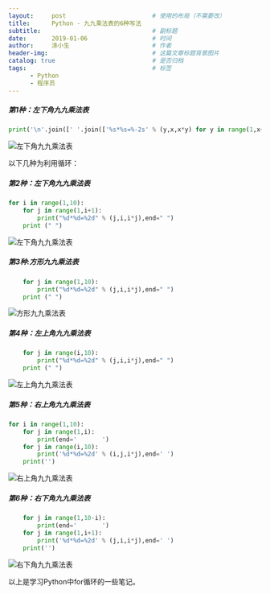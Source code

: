 ```yaml
---
layout:     post                        # 使用的布局（不需要改）
title:      Python - 九九乘法表的6种写法                	
subtitle:                               # 副标题
date:       2019-01-06                  # 时间
author:     涤小生                       # 作者
header-img:                             # 这篇文章标题背景图片
catalog: true                           # 是否归档
tags:                                   # 标签
      - Python
      - 程序员
---
```


##### 第1种：左下角九九乘法表

```python
print('\n'.join([' '.join(['%s*%s=%-2s' % (y,x,x*y) for y in range(1,x+1)]) for x in range(1,10)]))
```

![左下角九九乘法表](https://upload-images.jianshu.io/upload_images/1695439-edd50f0419683fa1.png?imageMogr2/auto-orient/strip%7CimageView2/2/w/736/format/webp)

以下几种为利用循环：

##### **第2种：左下角九九乘法表**

```python
for i in range(1,10):
    for j in range(1,i+1):
        print("%d*%d=%2d" % (j,i,i*j),end=" ")
    print (" ")
```

![左下角九九乘法表](https://upload-images.jianshu.io/upload_images/1695439-239dc65201d1db02.png?imageMogr2/auto-orient/strip%7CimageView2/2/w/507/format/webp)

##### **第3种:方形九九乘法表**

```python
    for j in range(1,10):
        print("%d*%d=%2d" % (j,i,i*j),end=" ")
    print (" ")
```

![方形九九乘法表](https://upload-images.jianshu.io/upload_images/1695439-f1472d785d44c1b8.png?imageMogr2/auto-orient/strip%7CimageView2/2/w/507/format/webp)

##### **第4种：左上角九九乘法表**

```python
    for j in range(i,10):
        print("%d*%d=%2d" % (j,i,i*j),end=" ")
    print (" ")
```

![左上角九九乘法表](https://upload-images.jianshu.io/upload_images/1695439-91ca16a9b5e45849.png?imageMogr2/auto-orient/strip%7CimageView2/2/w/507/format/webp)

##### **第5种：右上角九九乘法表**

```python
for i in range(1,10):
    for j in range(1,i):
        print(end='       ')
    for j in range(i,10):
        print('%d*%d=%2d' % (i,j,i*j),end=' ')
    print('')
```

![右上角九九乘法表](https://upload-images.jianshu.io/upload_images/1695439-4b28a5be9a210a38.png?imageMogr2/auto-orient/strip%7CimageView2/2/w/507/format/webp)

##### **第6种：右下角九九乘法表**

```python
    for j in range(1,10-i):
        print(end='       ')
    for j in range(1,i+1):
        print('%d*%d=%2d' % (j,i,i*j),end=' ')
    print('')
```

![右下角九九乘法表](https://upload-images.jianshu.io/upload_images/1695439-36ca4f60dd74d0d2.png?imageMogr2/auto-orient/strip%7CimageView2/2/w/507/format/webp)

以上是学习Python中for循环的一些笔记。